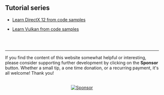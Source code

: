 ## Tutorial series

- [Learn DirectX 12 from code samples](/docs/LearnDirectX/LearnDirectX)

- [Learn Vulkan from code samples](/docs/LearnVulkan/LearnVulkan)

<br>

<br>

***
If you find the content of this website somewhat helpful or interesting, please consider supporting further development by clicking on the **Sponsor** button.  Whether a small tip, a one time donation, or a recurring payment, it's all welcome! Thank you!<br><br>
<p align="center">
 <a href="https://github.com/sponsors/PAMinerva">
         <img alt="Sponsor" src="https://paminerva.github.io/docs/LearnDirectX/images/sponsor.PNG">
      </a>
</p><br>

